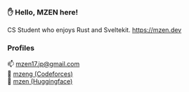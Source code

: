 ### ✋ Hello, MZEN here!

CS Student who enjoys Rust and Sveltekit.
https://mzen.dev

### Profiles
📫 mzen17.jp@gmail.com\
🏁 [mzeng (Codeforces)](https://codeforces.com/profile/mzeng)\
🤗 [mzen (Huggingface)](https://huggingface.co/mzen)
